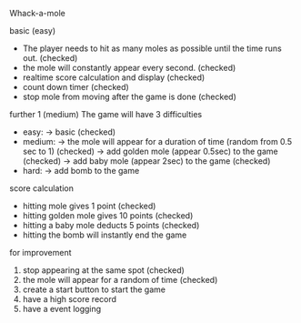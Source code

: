 Whack-a-mole

basic (easy)
- The player needs to hit as many moles as possible until the time runs out. (checked)
- the mole will constantly appear every second. (checked)
- realtime score calculation and display (checked)
- count down timer (checked)
- stop mole from moving after the game is done (checked)

further 1 (medium)
The game will have 3 difficulties
- easy:     -> basic (checked)
- medium:   -> the mole will appear for a duration of time (random from 0.5 sec to 1) (checked)
            -> add golden mole (appear 0.5sec) to the game (checked)
            -> add baby mole (appear 2sec) to the game (checked)
- hard:     -> add bomb to the game

score calculation
- hitting mole gives 1 point (checked)
- hitting golden mole gives 10 points (checked)
- hitting a baby mole deducts 5 points (checked)
- hitting the bomb will instantly end the game


for improvement
1) stop appearing at the same spot (checked)
2) the mole will appear for a random of time (checked)
3) create a start button to start the game
4) have a high score record
5) have a event logging








